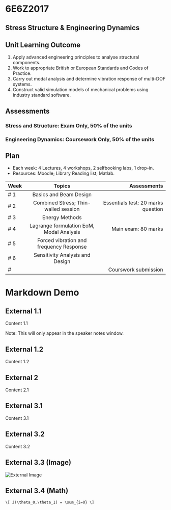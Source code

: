# 6E6Z2017 
## Stress Structure & Engineering Dynamics 


## Unit Learning Outcome

1. Apply advanced engineering principles to analyse structural components.
2. Work to appropriate British or European Standards and Codes of Practice.
3. Carry out modal analysis and determine vibration response of multi-DOF systems.
4. Construct valid simulation models of mechanical problems using industry standard software.


## Assessments

### Stress and Structure: Exam Only, 50% of the units 
### Engineering Dynamics: Coursework Only, 50% of the units 


## Plan

- Each week: 4 Lectures, 4 workshops, 2 selfbooking labs, 1 drop-in.
- Resources: Moodle; Library Reading list; Matlab. 

| Week      | Topics | Assessments    |     
| :---        |    :----:   |       ---: |
| # 1   | Basics and Beam Design       |  |
| # 2   | Combined Stress; Thin-walled session        | Essentials test: 20 marks question      |
| # 3   | Energy Methods        |        |
| # 4   | Lagrange formulation EoM, Modal Analysis   | Main exam: 80 marks      |
| # 5   | Forced vibration and frequency Response |     |
| # 6   | Sensitivity Analysis and Design        |       |
| #     |    | Courswork submission |



# Markdown Demo



## External 1.1

Content 1.1

Note: This will only appear in the speaker notes window.


## External 1.2

Content 1.2



## External 2

Content 2.1



## External 3.1

Content 3.1


## External 3.2

Content 3.2


## External 3.3 (Image)

![External Image](https://s3.amazonaws.com/static.slid.es/logo/v2/slides-symbol-512x512.png)


## External 3.4 (Math)

`\[ J(\theta_0,\theta_1) = \sum_{i=0} \]`
